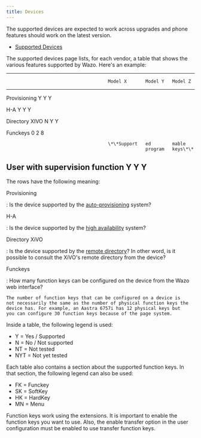 ```yaml
---
title: Devices
---
```


The supported devices are expected to work across upgrades and phone
features should work on the latest version.

- [Supported Devices](/uc-doc/ecosystem/supported_devices)

The supported devices page lists, for each vendor, a table that shows
the various features supported by Wazo. Here\'s an example:

  -----------------------------------------------------------------------------
                                          Model X       Model Y   Model Z
  --------------------------------------- ------------- --------- -------------
  Provisioning                            Y             Y         Y

  H-A                                     Y             Y         Y

  Directory XIVO                          N             Y         Y

  Funckeys                                0             2         8

                                          \*\*Support   ed        mable
                                                        program   keys\*\*

  User with supervision function          Y             Y         Y
  -----------------------------------------------------------------------------

The rows have the following meaning:

<a name="provisioning"></a>Provisioning

:   Is the device supported by the
    [auto-provisioning](/uc-doc/administration/sccp#provisioning)
    system?

H-A

:   Is the device supported by the
    [high availability](/uc-doc/high_availability) system?

Directory XiVO

:   Is the device supported by the
    [remote directory](/uc-doc/administration/provisioning/directory)?
    In other word, is it possible to consult the XiVO\'s remote
    directory from the device?

Funckeys

:   How many function keys can be configured on the device from the Wazo
    web interface?

    The number of function keys that can be configured on a device is
    not necessarily the same as the number of physical function keys the
    device has. For example, an Aastra 6757i has 12 physical keys but
    you can configure 30 function keys because of the page system.

Inside a table, the following legend is used:

-   Y = Yes / Supported
-   N = No / Not supported
-   NT = Not tested
-   NYT = Not yet tested

Each table also contains a section about the supported function keys. In
that section, the following legend can also be used:

-   FK = Funckey
-   SK = SoftKey
-   HK = HardKey
-   MN = Menu

Function keys work using the extensions. It is important to enable the
function keys you want to use. Also, the enable transfer option in the
user configuration must be enabled to use transfer function keys.
